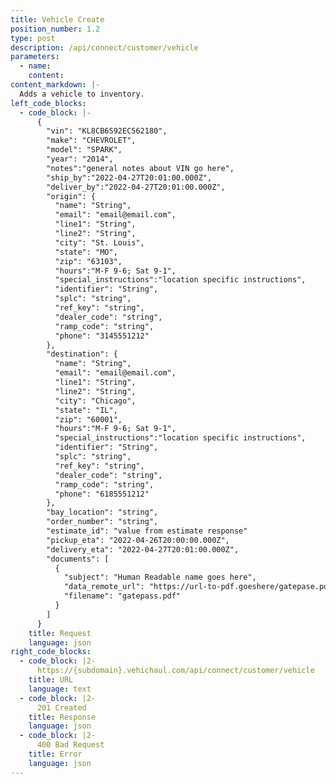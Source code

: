 ```yaml
---
title: Vehicle Create
position_number: 1.2
type: post
description: /api/connect/customer/vehicle
parameters:
  - name:
    content:
content_markdown: |-
  Adds a vehicle to inventory.
left_code_blocks:
  - code_block: |-
      {
        "vin": "KL8CB6S92EC562180",
        "make": "CHEVROLET",
        "model": "SPARK",
        "year": "2014",
        "notes":"general notes about VIN go here",
        "ship_by":"2022-04-27T20:01:00.000Z",
        "deliver_by":"2022-04-27T20:01:00.000Z",
        "origin": {
          "name": "String",
          "email": "email@email.com",
          "line1": "String",
          "line2": "String",
          "city": "St. Louis",
          "state": "MO",
          "zip": "63103",
          "hours":"M-F 9-6; Sat 9-1",
          "special_instructions":"location specific instructions",
          "identifier": "String",
          "splc": "string",
          "ref_key": "string",
          "dealer_code": "string",
          "ramp_code": "string",
          "phone": "3145551212"
        },
        "destination": {
          "name": "String",
          "email": "email@email.com",
          "line1": "String",
          "line2": "String",
          "city": "Chicago",
          "state": "IL",
          "zip": "60001",
          "hours":"M-F 9-6; Sat 9-1",
          "special_instructions":"location specific instructions",
          "identifier": "String",
          "splc": "string",
          "ref_key": "string",
          "dealer_code": "string",
          "ramp_code": "string",
          "phone": "6185551212"
        },
        "bay_location": "string",
        "order_number": "string",
        "estimate_id": "value from estimate response"
        "pickup_eta": "2022-04-26T20:00:00.000Z",
        "delivery_eta": "2022-04-27T20:01:00.000Z",
        "documents": [
          {
            "subject": "Human Readable name goes here",
            "data_remote_url": "https://url-to-pdf.goeshere/gatepase.pdf",
            "filename": "gatepass.pdf"
          }
        ]
      }
    title: Request
    language: json
right_code_blocks:
  - code_block: |2-
      https://{subdomain}.vehichaul.com/api/connect/customer/vehicle
    title: URL
    language: text
  - code_block: |2-
      201 Created
    title: Response
    language: json
  - code_block: |2-
      400 Bad Request
    title: Error
    language: json
---
```

